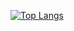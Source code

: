 [![Top Langs](https://github-readme-stats.vercel.app/api/top-langs/?username='RichardWasNotAvailable&layout=pie)](https://github.com/anuraghazra/github-readme-stats)
